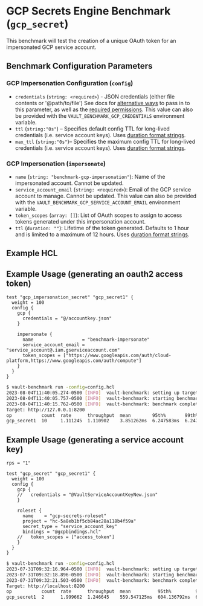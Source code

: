 # GCP Secrets Engine Benchmark (`gcp_secret`)
This benchmark will test the creation of a unique OAuth token for an impersonated GCP service account.

## Benchmark Configuration Parameters

### GCP Impersonation Configuration (`config`)
- `credentials` (`string: <required>`) - JSON credentials (either file contents or '@path/to/file')
  See docs for [alternative ways](https://developer.hashicorp.com/vault/docs/secrets/gcp#setup) to pass in to this parameter, as well as the
  [required permissions](https://developer.hashicorp.com/vault/docs/secrets/gcp#required-permissions). This value can also be provided with the `VAULT_BENCHMARK_GCP_CREDENTIALS` environment variable. 
- `ttl` (`string:"0s"`) – Specifies default config TTL for long-lived credentials
  (i.e. service account keys). Uses [duration format strings](https://developer.hashicorp.com/vault/docs/concepts/duration-format).
- `max_ttl` (`string:"0s"`)– Specifies the maximum config TTL for long-lived credentials
  (i.e. service account keys). Uses [duration format strings](https://developer.hashicorp.com/vault/docs/concepts/duration-format).

### GCP Impersonation (`impersonate`)
- `name` (`string: "benchmark-gcp-impersonation"`): Name of the impersonated account. Cannot be updated.
- `service_account_email` (`string: <required>`): Email of the GCP service account to
  manage. Cannot be updated. This value can also be provided with the `VAULT_BENCHMARK_GCP_SERVICE_ACCOUNT_EMAIL` environment variable. 
- `token_scopes` (`array: []`): List of OAuth scopes to assign to access tokens
  generated under this impersonation account.
- `ttl` (`duration: ""`): Lifetime of the token generated. Defaults to 1 hour and
  is limited to a maximum of 12 hours. Uses [duration format strings](https://developer.hashicorp.com/vault/docs/concepts/duration-format).


## Example HCL
## Example Usage (generating an oauth2 access token)
```hcl
test "gcp_impersonation_secret" "gcp_secret1" {
  weight = 100
  config {
    gcp {
      credentials = "@/accountkey.json"
    }

    impersonate {
      name                  = "benchmark-impersonate"
      service_account_email = "service_account@.iam.gserviceaccount.com"
      token_scopes = ["https://www.googleapis.com/auth/cloud-platform,https://www.googleapis.com/auth/compute"]
    }
  }
}
```

```bash
$ vault-benchmark run -config=config.hcl
2023-08-04T11:40:05.274-0500 [INFO]  vault-benchmark: setting up targets
2023-08-04T11:40:05.757-0500 [INFO]  vault-benchmark: starting benchmarks: duration=10s
2023-08-04T11:40:15.762-0500 [INFO]  vault-benchmark: benchmark complete
Target: http://127.0.0.1:8200
op           count  rate      throughput  mean        95th%       99th%       successRatio
gcp_secret1  10     1.111245  1.110902    3.851262ms  6.247583ms  6.247583ms  100.00%
```

## Example Usage (generating a service account key)
```
rps = "1"

test "gcp_secret" "gcp_secret1" {
  weight = 100
  config {
    gcp {
    //   credentials = "@VaultServiceAccountKeyNew.json"
    }

    roleset {
      name    = "gcp-secrets-roleset"
      project = "hc-5a8eb1bf5cb84ac28a118b4f59a"
      secret_type = "service_account_key"
      bindings = "@gcpbindings.hcl" 
    //   token_scopes = ["access_token"]
    }
  }
}
```

```bash
$ vault-benchmark run -config=config.hcl
2023-07-31T09:32:16.964-0500 [INFO]  vault-benchmark: setting up targets
2023-07-31T09:32:18.896-0500 [INFO]  vault-benchmark: starting benchmarks: duration=2s
2023-07-31T09:32:21.503-0500 [INFO]  vault-benchmark: benchmark complete
Target: http://localhost:8200
op           count  rate      throughput  mean          95th%         99th%         successRatio
gcp_secret1  2      1.999662  1.246645    559.547125ms  604.136792ms  604.136792ms  100.00%
```